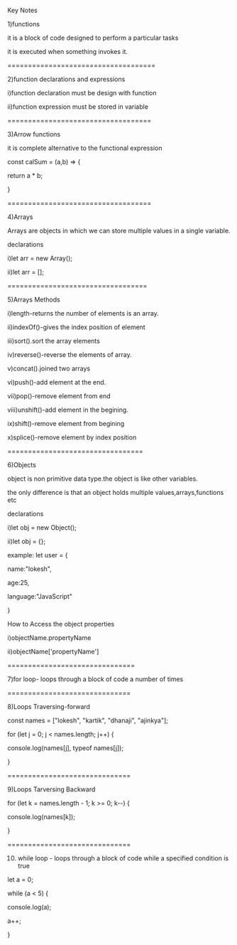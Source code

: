 Key Notes

1)functions

it is a block of code designed to perform a particular tasks

it is executed when something invokes it.

====================================

2)function declarations and expressions

i)function declaration must be design with function

ii)function expression must be stored in variable

===================================

3)Arrow functions

it is complete alternative to the functional expression

const calSum = (a,b) => {

return a * b;

}

===================================

4)Arrays

Arrays are objects in which we can store multiple values in a single variable.

declarations

i)let arr = new Array();

ii)let arr =  [];

==================================

5)Arrays Methods

i)length-returns the number of elements is an array.

ii)indexOf()-gives the index position of element

iii)sort().sort the array elements

iv)reverse()-reverse the elements of array.

v)concat().joined two arrays

vi)push()-add element at the end.

vii)pop()-remove element from end

viii)unshift()-add element in the begining.

ix)shift()-remove element from begining

x)splice()-remove element by index position

=================================

6)Objects

object is non primitive data type.the object is like other variables.

the only difference is that an object holds multiple values,arrays,functions etc

declarations

i)let obj = new Object();

ii)let obj =  {};

example: let user = {

name:"lokesh",

age:25,

language:"JavaScript"

}

How to Access the object properties

i)objectName.propertyName

ii)objectName['propertyName']

===============================

7)for loop-  loops through a block of code a number of times

==============================

8)Loops Traversing-forward

const names = ["lokesh", "kartik", "dhanaji", "ajinkya"];

for (let j = 0; j < names.length; j++) {

  console.log(names[j], typeof names[j]);
  
}



==============================

9)Loops Tarversing Backward

for (let k = names.length - 1; k >= 0; k--) {

  console.log(names[k]);
  
}

==============================

10. while loop - loops through a block of code while a specified condition is true

let a = 0;

while (a < 5) {

  console.log(a);
  
  a++;
  
}

